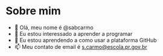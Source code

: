 # Sobre mim

- 👋 Olá, meu nome é @sabcarmo
- 👀 Eu estou interessado a aprender a programar 
- 🌱 Eu estou aprendendo a como usar a plataforma GitHub
- 📫 Meu contato de email é s.carmo@escola.pr.gov.br


